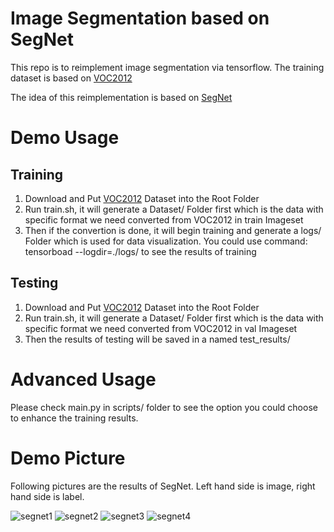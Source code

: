 # Image Segmentation based on SegNet 

This repo is to reimplement image segmentation via tensorflow. The training dataset is based on [VOC2012](http://host.robots.ox.ac.uk/pascal/VOC/voc2012/)

The idea of this reimplementation is based on [SegNet](https://arxiv.org/pdf/1511.00561.pdf)

# Demo Usage
## Training
1. Download and Put [VOC2012](http://host.robots.ox.ac.uk/pascal/VOC/voc2012/) Dataset into the Root Folder
2. Run train.sh, it will generate a Dataset/ Folder first which is the data with specific format we need converted from VOC2012 in train Imageset
3. Then if the convertion is done, it will begin training and generate a logs/ Folder which is used for data visualization. You could use command: tensorboad --logdir=./logs/ to see the results of training
## Testing
1. Download and Put [VOC2012](http://host.robots.ox.ac.uk/pascal/VOC/voc2012/) Dataset into the Root Folder
2. Run train.sh, it will generate a Dataset/ Folder first which is the data with specific format we need converted from VOC2012 in val Imageset
3. Then the results of testing will be saved in a named test_results/

# Advanced Usage
Please check main.py in scripts/ folder to see the option you could choose to enhance the training results.

# Demo Picture
Following pictures are the results of SegNet. Left hand side is image, right hand side is label.

![segnet1](https://user-images.githubusercontent.com/22964197/28596051-c00c94da-7164-11e7-9435-bac7c1c37a42.png)
![segnet2](https://user-images.githubusercontent.com/22964197/28596095-fae3f6a2-7164-11e7-8675-b84731e3e38c.png)
![segnet3](https://user-images.githubusercontent.com/22964197/28596147-3328044a-7165-11e7-9857-723890cff8a9.png)
![segnet4](https://user-images.githubusercontent.com/22964197/28596118-11ea59ae-7165-11e7-8892-b41140f5425b.png)
